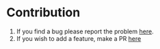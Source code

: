 # Contribution
1. If you find a bug please report the problem [here](https://github.com/benhichem/Spotify_PlayListScraper/issues).
2. If you wish to add a feature, make a PR [here](https://github.com/benhichem/Spotify_PlayListScraper/pulls)